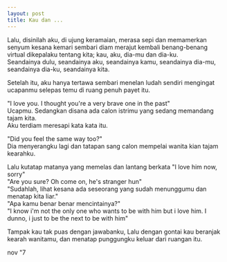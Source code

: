 ```yaml
---
layout: post
title: Kau dan ...
---
```


Lalu, disinilah aku, di ujung keramaian, merasa sepi dan memamerkan senyum kesana kemari sembari diam merajut kembali benang-benang virtual dikepalaku tentang kita; kau, aku, dia-mu dan dia-ku.  
Seandainya dulu, seandainya aku, seandainya kamu, seandainya dia-mu, seandainya dia-ku, seandainya kita.

Setelah itu, aku hanya tertawa sembari menelan ludah sendiri mengingat ucapanmu selepas temu di ruang penuh payet itu.

"I love you. I thought you're a very brave one in the past"  
Ucapmu. Sedangkan disana ada calon istrimu yang sedang memandang tajam kita.  
Aku terdiam meresapi kata kata itu.

"Did you feel the same way too?"  
Dia menyerangku lagi dan tatapan sang calon mempelai wanita kian tajam kearahku.

Lalu kutatap matanya yang memelas dan lantang berkata "I love him now, sorry"  
"Are you sure? Oh come on, he's stranger hun"  
"Sudahlah, lihat kesana ada seseorang yang sudah menunggumu dan menatap kita liar."  
"Apa kamu benar benar mencintainya?"  
"I know i'm not the only one who wants to be with him but i love him. I dunno, i just to be the next to be with him"

Tampak kau tak puas dengan jawabanku, Lalu dengan gontai kau beranjak kearah wanitamu, dan menatap punggungku keluar dari ruangan itu.

nov "7